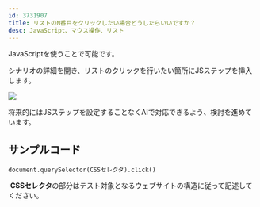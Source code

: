 ```yaml
---
id: 3731907
title: リストのN番目をクリックしたい場合どうしたらいいですか？
desc: JavaScript、マウス操作、リスト
---
```


JavaScriptを使うことで可能です。

シナリオの詳細を開き、リストのクリックを行いたい箇所にJSステップを挿入します。<br>

![](https://downloads.intercomcdn.com/i/o/186680935/28685f899f5dd9c682f6d033/_2019-09-25_2.01.22+%283%29.png)

将来的にはJSステップを設定することなくAIで対応できるよう、検討を進めています。<br>

サンプルコード
-------

    document.querySelector(CSSセレクタ).click()

 **CSSセレクタ**の部分はテスト対象となるウェブサイトの構造に従って記述してください。<br>